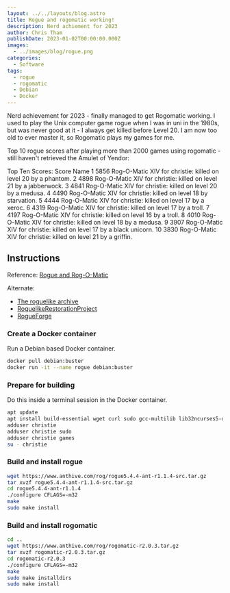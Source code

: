 ```yaml
---
layout: ../../layouts/blog.astro
title: Rogue and rogomatic working!
description: Nerd achiement for 2023
author: Chris Tham
publishDate: 2023-01-02T00:00:00.000Z
images:
  - ../images/blog/rogue.png
categories:
  - Software
tags:
  - rogue
  - rogomatic
  - Debian
  - Docker
---
```


Nerd achievement for 2023 - finally managed to get Rogomatic working. I used to play the Unix computer game rogue when I was in uni in the 1980s, but was never good at it - I always get killed before Level 20. I am now too old to ever master it, so Rogomatic plays my games for me.

Top 10 rogue scores after playing more than 2000 games using rogomatic - still haven't retrieved the Amulet of Yendor:

Top Ten Scores:
   Score Name
 1  5856 Rog-O-Matic XIV for christie: killed on level 20 by a phantom.
 2  4898 Rog-O-Matic XIV for christie: killed on level 21 by a jabberwock.
 3  4841 Rog-O-Matic XIV for christie: killed on level 20 by a medusa.
 4  4490 Rog-O-Matic XIV for christie: killed on level 18 by starvation.
 5  4444 Rog-O-Matic XIV for christie: killed on level 17 by a xeroc.
 6  4319 Rog-O-Matic XIV for christie: killed on level 17 by a troll.
 7  4197 Rog-O-Matic XIV for christie: killed on level 16 by a troll.
 8  4010 Rog-O-Matic XIV for christie: killed on level 18 by a medusa.
 9  3907 Rog-O-Matic XIV for christie: killed on level 17 by a black unicorn.
10  3830 Rog-O-Matic XIV for christie: killed on level 21 by a griffin.

## Instructions

Reference: [Rogue and Rog-O-Matic](https://www.anthive.com/project/rogue/)

Alternate:
* [The roguelike archive](https://britzl.github.io/roguearchive/)
* [RoguelikeRestorationProject](https://github.com/RoguelikeRestorationProject)
* [RogueForge](http://rogue.rogueforge.net/)

### Create a Docker container

Run a Debian based Docker container.

```sh
docker pull debian:buster
docker run -it --name rogue debian:buster
```

### Prepare for building

Do this inside a terminal session in the Docker container.

```sh
apt update
apt install build-essential wget curl sudo gcc-multilib lib32ncurses5-dev vim
adduser christie
adduser christie sudo
adduser christie games
su - christie
```

### Build and install rogue

```sh
wget https://www.anthive.com/rog/rogue5.4.4-ant-r1.1.4-src.tar.gz
tar xvzf rogue5.4.4-ant-r1.1.4-src.tar.gz
cd rogue5.4.4-ant-r1.1.4
./configure CFLAGS=-m32
make
sudo make install
```

### Build and install rogomatic

```sh
cd ..
wget https://www.anthive.com/rog/rogomatic-r2.0.3.tar.gz
tar xvzf rogomatic-r2.0.3.tar.gz
cd rogomatic-r2.0.3
./configure CFLAGS=-m32
make
sudo make installdirs
sudo make install
```
